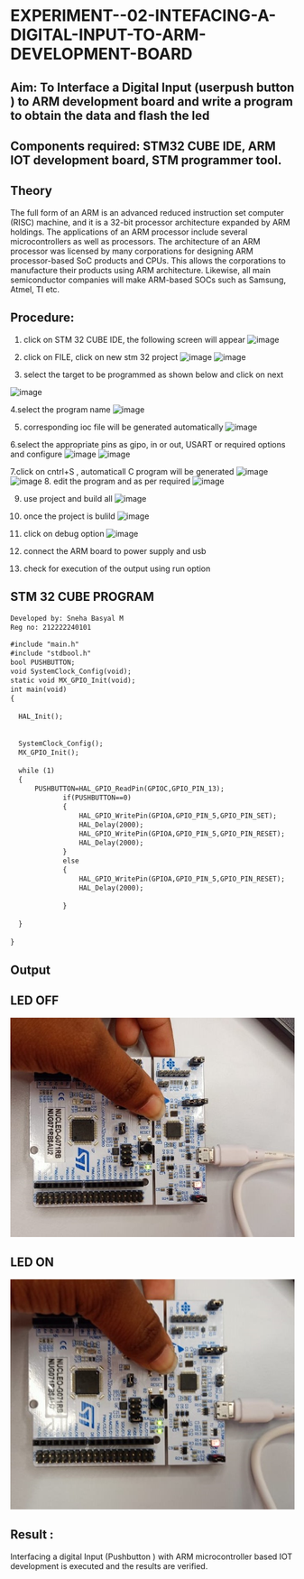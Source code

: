 # EXPERIMENT--02-INTEFACING-A-DIGITAL-INPUT-TO-ARM-DEVELOPMENT-BOARD
## Aim: To Interface a Digital Input  (userpush button  ) to ARM   development board and write a  program to obtain  the data and flash the led  
## Components required: STM32 CUBE IDE, ARM IOT development board,  STM programmer tool.
## Theory 
The full form of an ARM is an advanced reduced instruction set computer (RISC) machine, and it is a 32-bit processor architecture expanded by ARM holdings. The applications of an ARM processor include several microcontrollers as well as processors. The architecture of an ARM processor was licensed by many corporations for designing ARM processor-based SoC products and CPUs. This allows the corporations to manufacture their products using ARM architecture. Likewise, all main semiconductor companies will make ARM-based SOCs such as Samsung, Atmel, TI etc.

 
  
## Procedure:
 1. click on STM 32 CUBE IDE, the following screen will appear 
 ![image](https://user-images.githubusercontent.com/36288975/226189166-ac10578c-c059-40e7-8b80-9f84f64bf088.png)

 2. click on FILE, click on new stm 32 project 
 ![image](https://user-images.githubusercontent.com/36288975/226189215-2d13ebfb-507f-44fc-b772-02232e97c0e3.png)
![image](https://user-images.githubusercontent.com/36288975/226189230-bf2d90dd-9695-4aaf-b2a6-6d66454e81fc.png)
3. select the target to be programmed  as shown below and click on next 

![image](https://user-images.githubusercontent.com/36288975/226189280-ed5dcf1d-dd8d-43ae-815d-491085f4863b.png)

4.select the program name 
![image](https://user-images.githubusercontent.com/36288975/226189316-09832a30-4d1a-4d4f-b8ad-2dc28f137711.png)


5. corresponding ioc file will be generated automatically 
![image](https://user-images.githubusercontent.com/36288975/226189378-3abbdee2-0df6-470f-a3cd-79c74e3d3ad8.png)

6.select the appropriate pins as gipo, in or out, USART or required options and configure 
![image](https://user-images.githubusercontent.com/36288975/226189403-f7179f1a-3eae-4637-826b-ab4ec35ba1e1.png)
![image](https://user-images.githubusercontent.com/36288975/226189425-2b2414ce-49b3-4b61-a260-c658cb2e4152.png)


7.click on cntrl+S , automaticall C program will be generated 
![image](https://user-images.githubusercontent.com/36288975/226189443-8b43451d-0b14-47e4-a20b-cc09c6ad8458.png)
![image](https://user-images.githubusercontent.com/36288975/226189450-85ffa969-2ffb-4788-81e5-72d60fdda0f1.png)
8. edit the program and as per required 
![image](https://user-images.githubusercontent.com/36288975/226189461-a573e62f-a109-4631-a250-a20925758fe0.png)

9. use project and build all 
![image](https://user-images.githubusercontent.com/36288975/226189554-3f7101ac-3f41-48fc-abc7-480bd6218dec.png)
10. once the project is bulild 
![image](https://user-images.githubusercontent.com/36288975/226189577-c61cc1eb-3990-4968-8aa6-aefffc766b70.png)

11. click on debug option 
![image](https://user-images.githubusercontent.com/36288975/226189625-37daa9a3-62e9-42b5-a5ce-2ac63345905b.png)

12. connect the  ARM board to power supply and usb 


13. check for execution of the output using run option 



## STM 32 CUBE PROGRAM 

```
Developed by: Sneha Basyal M
Reg no: 212222240101
```
```
#include "main.h"
#include "stdbool.h"
bool PUSHBUTTON;
void SystemClock_Config(void);
static void MX_GPIO_Init(void);
int main(void)
{
  
  HAL_Init();

 
  SystemClock_Config();
  MX_GPIO_Init();
 
  while (1)
  {
	  PUSHBUTTON=HAL_GPIO_ReadPin(GPIOC,GPIO_PIN_13);
	  	 	 if(PUSHBUTTON==0)
	  	 	 {
	  	 		 HAL_GPIO_WritePin(GPIOA,GPIO_PIN_5,GPIO_PIN_SET);
	  	 		 HAL_Delay(2000);
	  	 		 HAL_GPIO_WritePin(GPIOA,GPIO_PIN_5,GPIO_PIN_RESET);
	  	 		 HAL_Delay(2000);
	  	 	 }
	  	 	 else
	  	 	 {
	  	 		 HAL_GPIO_WritePin(GPIOA,GPIO_PIN_5,GPIO_PIN_RESET);
	  	 		 HAL_Delay(2000);
	  
             }
    
  }

}
```

## Output 

## LED OFF
![EXPERIMENT--02-INTEFACING-A-DIGITAL-INPUT-TO-ARM-DEVELOPMENT-BOARD](pmc2i.png)
 
## LED ON
![EXPERIMENT--02-INTEFACING-A-DIGITAL-INPUT-TO-ARM-DEVELOPMENT-BOARD](pmc2ii.png)
 
## Result :
Interfacing a digital Input (Pushbutton ) with ARM microcontroller based IOT development is executed and the results are verified.
